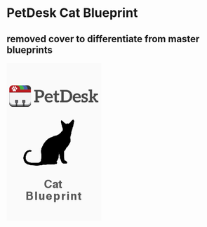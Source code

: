 # PetDesk Cat Blueprint
## removed cover to differentiate from master blueprints
![Plate cover](https://raw.githubusercontent.com/PetDesk/cat-template/master/shield.png)
